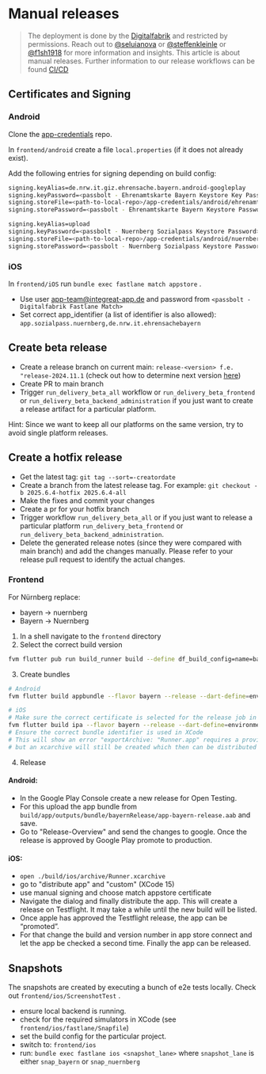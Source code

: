 # Manual releases

> The deployment is done by the [Digitalfabrik](https://github.com/digitalfabrik/) and restricted by permissions.
> Reach out to [@seluianova](https://github.com/seluianova/) or [@steffenkleinle](https://github.com/steffenkleinle/) or [@f1sh1918](https://github.com/f1sh1918/) for more information and insights.
> This article is about manual releases.
> Further information to our release workflows can be found [CI/CD](./cicd.md)
## Certificates and Signing

### Android

Clone the [app-credentials](https://github.com/digitalfabrik/app-credentials) repo.

In `frontend/android` create a file `local.properties` (if it does not already exist).

Add the following entries for signing depending on build config:

```bash
signing.keyAlias=de.nrw.it.giz.ehrensache.bayern.android-googleplay
signing.keyPassword=<passbolt - Ehrenamtskarte Bayern Keystore Key Password>
signing.storeFile=<path-to-local-repo>/app-credentials/android/ehrenamtskarte-bayern.jks
signing.storePassword=<passbolt - Ehrenamtskarte Bayern Keystore Password>
```

```bash
signing.keyAlias=upload
signing.keyPassword=<passbolt - Nuernberg Sozialpass Keystore Password>
signing.storeFile=<path-to-local-repo>/app-credentials/android/nuernberg-sozialpass.jks
signing.storePassword=<passbolt - Nuernberg Sozialpass Keystore Password>
```

### iOS

In `frontend/iOS`  run `bundle exec fastlane match appstore` .

- Use user [app-team@integreat-app.de](mailto:app-team@integreat-app.de) and password from `<passbolt - Digitalfabrik Fastlane Match>`
- Set correct app_identifier (a list of identifier is also allowed): `app.sozialpass.nuernberg,de.nrw.it.ehrensachebayern`

## Create beta release

- Create a release branch on current main: `release-<version> f.e. "release-2024.11.1`  (check out how to determine next version [here](./cicd.md#determining-the-next-version))
- Create PR to main branch
- Trigger `run_delivery_beta_all` workflow or `run_delivery_beta_frontend` or `run_delivery_beta_backend_administration` if you just want to create a release artifact for a particular platform.

Hint: Since we want to keep all our platforms on the same version, try to avoid single platform releases.

## Create a hotfix release
- Get the latest tag: `git tag --sort=-creatordate`
- Create a branch from the latest release tag. For example: `git checkout -b 2025.6.4-hotfix 2025.6.4-all`
- Make the fixes and commit your changes
- Create a pr for your hotfix branch
- Trigger workflow `run_delivery_beta_all` or if you just want to release a particular platform `run_delivery_beta_frontend` or `run_delivery_beta_backend_administration`.
- Delete the generated release notes (since they were compared with main branch) and add the changes manually. Please refer to your release pull request to identify the actual changes.

### Frontend

For Nürnberg replace:

- bayern → nuernberg
- Bayern → Nuernberg

1. In a shell navigate to the `frontend` directory
2. Select the correct build version

```bash
fvm flutter pub run build_runner build --define df_build_config=name=bayern
```

3. Create bundles

```bash
# Android
fvm flutter build appbundle --flavor bayern --release --dart-define=environment=production

# iOS
# Make sure the correct certificate is selected for the release job in xcode
fvm flutter build ipa --flavor bayern --release --dart-define=environment=production
# Ensure the correct bundle identifier is used in XCode
# This will show an error "exportArchive: "Runner.app" requires a provisioning profile."
# but an xcarchive will still be created which then can be distributed via xcode
```

4. Release

#### Android:
- In the Google Play Console create a new release for Open Testing. 
- For this upload the app bundle from `build/app/outputs/bundle/bayernRelease/app-bayern-release.aab` and save. 
- Go to "Release-Overview" and send the changes to google. Once the release is approved by Google Play promote to production.

#### iOS:
- `open ./build/ios/archive/Runner.xcarchive`
- go to "distribute app" and "custom" (XCode 15)
- use manual signing and choose match appstore certificate
- Navigate the dialog and finally distribute the app. This will create a release on Testflight. It may take a while until the new build will be listed.
- Once apple has approved the Testflight release, the app can be “promoted”. 
- For that change the build and version number in app store connect and let the app be checked a second time. Finally the app can be released.

## Snapshots

The snapshots are created by executing a bunch of e2e tests locally. Check out `frontend/ios/ScreenshotTest` .

- ensure local backend is running.
- check for the required simulators in XCode (see `frontend/ios/fastlane/Snapfile`)
- set the build config for the particular project.
- switch to: `frontend/ios`
- run: `bundle exec fastlane ios <snapshot_lane>` where `snapshot_lane` is either `snap_bayern` or `snap_nuernberg`
